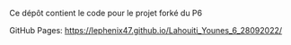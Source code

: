 Ce dépôt contient le code pour le projet forké du P6

GitHub Pages: https://lephenix47.github.io/Lahouiti_Younes_6_28092022/
